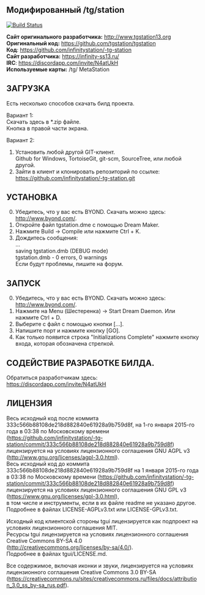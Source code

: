 ﻿## Модифированный /tg/station

[![Build Status](https://travis-ci.org/infinitystation/-tg-station.svg)](https://travis-ci.org/infinitystation/-tg-station)

**Сайт оригинального разработчика:** http://www.tgstation13.org  
**Оригинальный код:** https://github.com/tgstation/tgstation  
**Код**: https://github.com/infinitystation/-tg-station  
**Сайт разработчика:** https://infinity-ss13.ru/  
**IRC**: https://discordapp.com/invite/N4atUkH  
**Используемые карты:** /tg/ MetaStation

## ЗАГРУЗКА

Есть несколько способов скачать билд проекта.

Вариант 1:  
Скачать здесь в *.zip файле.  
Кнопка в правой части экрана.

Вариант 2:  
1. Установить любой другой GIT-клиент.  
Github for Windows, TortoiseGit, git-scm, SourceTree, или любой другой.  
2. Зайти в клиент и клонировать репозиторий по ссылке:  
https://github.com/infinitystation/-tg-station.git

## УСТАНОВКА
0. Убедитесь, что у вас есть BYOND. Скачать можно здесь: http://www.byond.com/.  
1. Откройте файл tgstation.dme с помощью Dream Maker.
2. Нажмите Build -> Compile или нажмите Ctrl + K.
3. Дождитесь сообщения:  
...  
saving tgstation.dmb (DEBUG mode)  
tgstation.dmb - 0 errors, 0 warnings  
Если будут проблемы, пишите на форум.

## ЗАПУСК
0. Убедитесь, что у вас есть BYOND. Скачать можно здесь: http://www.byond.com/.  
1. Нажмите на Menu (Шестеренка) -> Start Dream Daemon. Или нажмите Ctrl + D.
2. Выберите с файл с помощью кнопки [...].
3. Напишите порт и нажмите кнопку [GO].
4. Как только появится строка "Initializations Complete" нажмите кнопку входа, которая обозначена стрелкой.

## СОДЕЙСТВИЕ РАЗРАБОТКЕ БИЛДА.
Обратиться разработчикам здесь:  
https://discordapp.com/invite/N4atUkH 

## ЛИЦЕНЗИЯ
Весь исходный код после коммита 333c566b88108de218d882840e61928a9b759d8f, на 1-го января 2015-го года в 03:38 по Московскому времени (https://github.com/infinitystation/-tg-station/commit/333c566b88108de218d882840e61928a9b759d8f) лицензируется на условиях лицензионного соглашения GNU AGPL v3 (http://www.gnu.org/licenses/agpl-3.0.html).  
Весь исходный код до коммита 333c566b88108de218d882840e61928a9b759d8f на 1 января 2015-го года в 03:38 по Московскому времени (https://github.com/infinitystation/-tg-station/commit/333c566b88108de218d882840e61928a9b759d8f) лицензируется на условиях лицензионного соглашения GNU GPL v3 (https://www.gnu.org/licenses/gpl-3.0.html),  
в том числе и инструменты, если в их файле readme не указано другое. Подробнее в файлах LICENSE-AGPLv3.txt или LICENSE-GPLv3.txt.  

Исходный код клиентской стороны tgui лицензируется как подпроект на условиях лицензионного соглашения MIT.  
Ресурсы tgui лицензируется на условиях лицензионного соглашения Creative Commons BY-SA 4.0  
(http://creativecommons.org/licenses/by-sa/4.0/).  
Подробнее в файлах tgui/LICENSE.md.  

Все содержимое, включая иконки и звуки, лицензируется на условиях лицензионного соглашения Creative Commons 3.0 BY-SA (https://creativecommons.ru/sites/creativecommons.ru/files/docs/attribution_3.0_ss_by-sa_rus.pdf).
